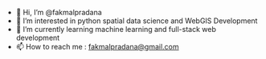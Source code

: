 - 👋 Hi, I’m @fakmalpradana
- 👀 I’m interested in python spatial data science and WebGIS Development
- 🌱 I’m currently learning machine learning and full-stack web development
- 📫 How to reach me : fakmalpradana@gmail.com

<!---
fakmalpradana/fakmalpradana is a ✨ special ✨ repository because its `README.md` (this file) appears on your GitHub profile.
You can click the Preview link to take a look at your changes.
--->
